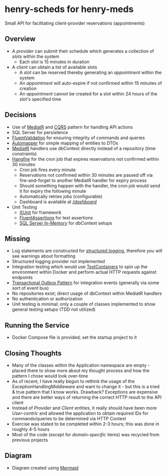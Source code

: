 # henry-scheds for henry-meds

Small API for facilitating client-provider reservations (appointments)

## Overview

- A _provider_ can submit their schedule which generates a collection of _slots_ within the system
    - Each _slot_ is 15 minutes in duration
- A _client_ can obtain a list of available slots
    - A _slot_ can be reserved thereby generating an _appointment_ within the system
    - An _appointment_ will auto-expire if not confirmed within 15 minutes of creation
    - An _appointment_ cannot be created for a slot within 24 hours of the _slot_'s specified time
## Decisions
- Use of [MediatR](https://github.com/jbogard/MediatR) and [CQRS](https://martinfowler.com/bliki/CQRS.html) pattern for handling API actions
- SQL Server for persistence
- [FluentValidation](https://docs.fluentvalidation.net/en/latest/) for ensuring integrity of commands and queries
- [Automapper](https://automapper.org/) for simple mapping of entities to DTOs
- [MediatR](https://github.com/jbogard/MediatR) handlers use dbContext directly instead of a repository (time constraints)
- [Hangfire](https://www.hangfire.io/) for the cron job that expires reservations not confirmed within 30 minutes
    - Cron job fires every minute
    - Reservations not confirmed within 30 minutes are passed off via fire-and-forget to another MediatR handler for expiry process
    - Should something happen with the handler, the cron job would send it for expiry the following minute
    - Automatically retries jobs (configurable)
    - Dashboard is available at [_/dashboard_](https://localhost:63632/dashboard)
- Unit Testing
    - [XUnit](https://xunit.net/) for framework
    - [FluentAssertions](https://fluentassertions.com/) for test assertions
    - [SQL Server In-Memory](https://www.nuget.org/packages/Microsoft.EntityFrameworkCore.InMemory/) for dbContext setups
## Missing
- Log statements are constructed for [structured logging](https://learn.microsoft.com/en-us/aspnet/core/fundamentals/logging/?view=aspnetcore-8.0), therefore you will see warnings about formatting
- Structured logging provider not implemented
- Integration testing which would use [TestContainers](https://testcontainers.com/) to spin up the environment within Docker and perform actual HTTP requests against endpoints
- [Transactional Outbox Pattern](https://microservices.io/patterns/data/transactional-outbox.html) for integration events (generally via some sort of event bus)
- No repositories exist; direct usage of dbContext within MediatR handlers
- No authentication or authorization
- Unit testing is minimal; only a couple of classes implemented to show general testing setups (TDD not utilized)

## Running the Service
- Docker Compose file is provided; set the startup project to it

## Closing Thoughts
- Many of the classes within the Application namespace are empty - placed there to show more about my thought process and how the pattern I chose would look over-time
- As of recent, I have really begun to rethink the usage of the ExceptionHandlingMiddleware and want to change it - but this is a tried & true pattern that I know works. Drawback?  Exceptions are expensive and there are better ways of returning the correct HTTP result to the API client
- Instead of _Provider_ and _Client_ entities, it really should have been more _User-centric_ and allowed the application to obtain required IDs for commands/queries to be determined via HTTP Context
- Exercise was stated to be completed within 2-3 hours; this was done in roughly 4-5 hours
- Most of the code (except for _domain-specific_ items) was recycled from previous projects

## Diagram
- Diagram created using [Mermaid](https://mermaid.js.org/)